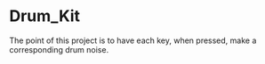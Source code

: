 # Drum_Kit
The point of this project is to have each key, when pressed, make a corresponding drum noise.
